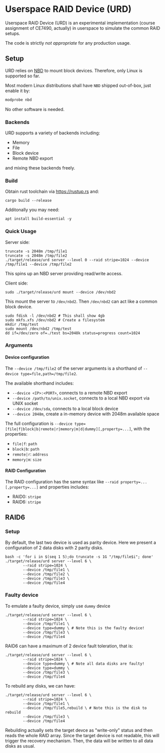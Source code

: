 # Userspace RAID Device (URD)

Userspace RAID Device (URD) is an experimental implementation (course assignment of CE7490, actually) in userspace to simulate the common RAID setups.

The code is strictly _not appropriate_ for any production usage.

## Setup

URD relies on [NBD](https://docs.kernel.org/admin-guide/blockdev/nbd.html) to mount block devices. Therefore, only Linux is supported so far.

Most modern Linux distributions shall have `NBD` shipped out-of-box, just enable it by:

```bash
modprobe nbd
```

No other software is needed.

### Backends

URD supports a variety of backends including:

- Memory
- File
- Block device
- Remote NBD export

and mixing these backends freely.

### Build

Obtain rust toolchain via https://rustup.rs and:

```
cargo build --release
```

Additonally you may need:

```
apt install build-essential -y
```

### Quick Usage

Server side:

```
truncate -s 2048m /tmp/file1
truncate -s 2048m /tmp/file2
./target/release/urd server --level 0 --raid stripe=1024 --device /tmp/file1 --device /tmp/file2
```

This spins up an NBD server providing read/write access.

Client side:

```
sudo ./target/release/urd mount --device /dev/nbd2
```

This mount the server to `/dev/nbd2`. Then `/dev/nbd2` can act like a common block device.

```
sudo fdisk -l /dev/nbd2 # This shall show 4gb
sudo mkfs.xfs /dev/nbd2 # Create a filesystem
mkdir /tmp/test
sudo mount /dev/nbd2 /tmp/test
dd if=/dev/zero of=./test bs=2048k status=progress count=1024
```

### Arguments 

#### Device configuration

The `--device /tmp/file2` of the server arguments is a shorthand of `--device type=file,path=/tmp/file2`.

The available shorthand includes:

- `--device <IP>:<PORT>`, connects to a remote NBD export
- `--device /path/to/unix.socket`, connects to a local NBD export via UNIX socket
- `--device /dev/sda`, connects to a local block device
- `--device 2048m`, create a in-memory device with 2048m available space

The full configuration is `--device type=[file|f|block|b|remote|r|memory|m|d|dummy][,property=...]`, with the properties:

- `file|f`: `path`
- `block|b`: `path`
- `remote|r`: `address`
- `memory|m`: `size`

#### RAID Configuration

The RAID configuration has the same syntax like `--raid property=...[,property=...]` and properties includes:

- RAID0: `stripe`
- RAID6: `stripe`

## RAID6

### Setup

By default, the last two device is used as parity device. Here we present a configuration of 2 data disks with 2 parity disks.

```
bash -c 'for i in $(seq 1 5);do truncate -s 1G "/tmp/file$i"; done'
./target/release/urd server --level 6 \
        --raid stripe=1024 \
        --device /tmp/file1 \
        --device /tmp/file2 \
        --device /tmp/file3 \
        --device /tmp/file4
```

### Faulty device

To emulate a faulty device, simply use `dummy` device

```
./target/release/urd server --level 6 \
        --raid stripe=1024 \
        --device /tmp/file1 \
        --device type=dummy \ # Note this is the faulty device!
        --device /tmp/file3 \
        --device /tmp/file4
```

RAID6 can have a maximum of 2 device fault toleration, that is:

```
./target/release/urd server --level 6 \
        --raid stripe=1024 \
        --device type=dummy \ # Note all data disks are faulty!
        --device type=dummy \
        --device /tmp/file3 \
        --device /tmp/file4
```

To rebuild any disks, we can have:

```
./target/release/urd server --level 6 \
        --raid stripe=1024 \
        --device /tmp/file1 \
        --device /tmp/file5,rebuild \ # Note this is the disk to rebuild
        --device /tmp/file3 \
        --device /tmp/file4
```

Rebuilding actually sets the target devce as "write-only" status and then reads the whole RAID array. Since the target device is not readable, this will trigger the recovery mechanism. Then, the data will be written to all data disks as usual.
